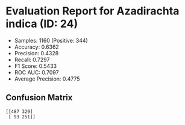 # Evaluation Report for Azadirachta indica (ID: 24)
- Samples: 1160 (Positive: 344)
- Accuracy: 0.6362
- Precision: 0.4328
- Recall: 0.7297
- F1 Score: 0.5433
- ROC AUC: 0.7097
- Average Precision: 0.4775

## Confusion Matrix
```
[[487 329]
 [ 93 251]]
```
